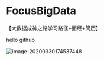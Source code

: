 # FocusBigData
【大数据成神之路学习路径+面经+简历】



hello github

![image-20200330174537448](C:/Users/asus/AppData/Roaming/Typora/typora-user-images/image-20200330174537448.png)
